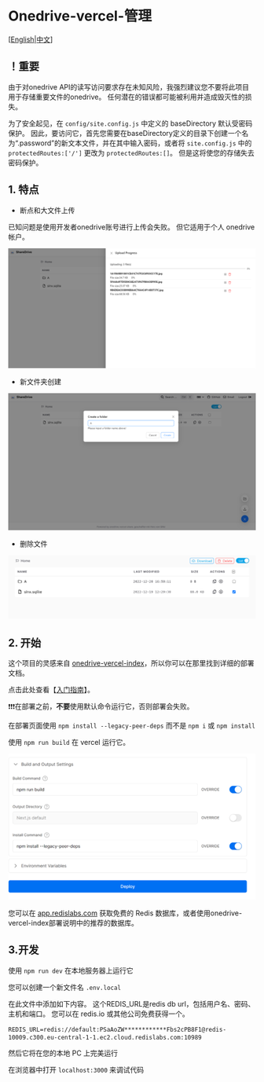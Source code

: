 # Onedrive-vercel-管理

[[English](README.md)|[中文](README_CN.md)]

## ！重要

由于对onedrive API的读写访问要求存在未知风险，我强烈建议您不要将此项目用于存储重要文件的onedrive。 任何潜在的错误都可能被利用并造成毁灭性的损失。

为了安全起见，在 `config/site.config.js` 中定义的 baseDirectory 默认受密码保护。 因此，要访问它，首先您需要在baseDirectory定义的目录下创建一个名为“.password”的新文本文件，并在其中输入密码，或者将 `site.config.js` 中的 `protectedRoutes:['/']` 更改为 `protectedRoutes:[]`。 但是这将使您的存储失去密码保护。

## 1. 特点

- 断点和大文件上传

已知问题是使用开发者onedrive账号进行上传会失败。 但它适用于个人 onedrive 帐户。

![1671551482036](image/README/1671551482036.png)

- 新文件夹创建

![1671551391526](image/README/1671551391526.png)

- 删除文件

![1671551433504](image/README/1671551433504.png)

## 2. 开始

这个项目的灵感来自 [onedrive-vercel-index](https://github.com/spencerwooo/onedrive-vercel-index)，所以你可以在那里找到详细的部署文档。

点击此处查看【[入门指南](https://ovi.swo.moe/zh/docs/getting-started)】。

❗❗❗在部署之前，**不要**使用默认命令运行它，否则部署会失败。

在部署页面使用 `npm install --legacy-peer-deps` 而不是 `npm i` 或 `npm install`

使用 `npm run build` 在 vercel 运行它。

![1671554527703](image/README/1671554527703.png)

您可以在 [app.redislabs.com](app.redislabs.com) 获取免费的 Redis 数据库，或者使用onedrive-vercel-index部署说明中的推荐的数据库。

## 3.开发

使用 `npm run dev` 在本地服务器上运行它

您可以创建一个新文件名 `.env.local`

在此文件中添加如下内容。 这个REDIS_URL是redis db url，包括用户名、密码、主机和端口。 您可以在 redis.io 或其他公司免费获得一个。

```
REDIS_URL=redis://default:PSaAoZW************Fbs2cPB8F1@redis-10009.c300.eu-central-1-1.ec2.cloud.redislabs.com:10989
```

然后它将在您的本地 PC 上完美运行

在浏览器中打开 `localhost:3000` 来调试代码
